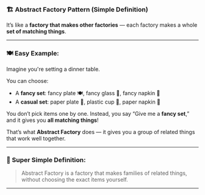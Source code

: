 

### 🏗️ **Abstract Factory Pattern (Simple Definition)**

It’s like a **factory that makes other factories** — each factory makes a whole **set of matching things**.

---

### 🍽️ Easy Example:

Imagine you're setting a dinner table.

You can choose:

* A **fancy set**: fancy plate 🍽️, fancy glass 🥂, fancy napkin 🧺
* A **casual set**: paper plate 🥡, plastic cup 🥤, paper napkin 🧻

You don’t pick items one by one.
Instead, you say “Give me a **fancy set**,” and it gives you **all matching things**!

That’s what **Abstract Factory** does — it gives you a group of related things that work well together.

---

### 🧠 Super Simple Definition:

> Abstract Factory is a factory that makes families of related things, without choosing the exact items yourself.

---